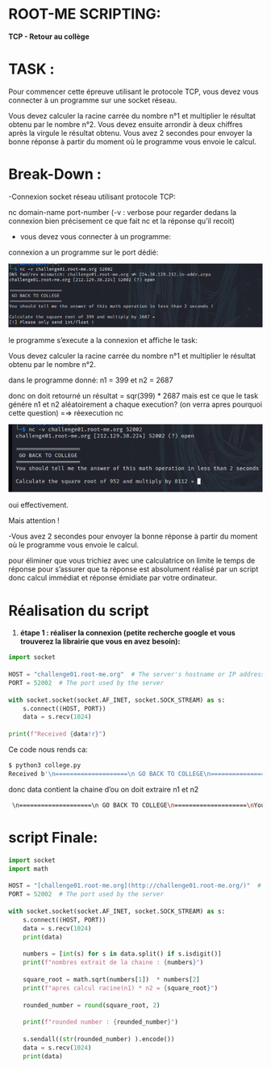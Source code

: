 # ROOT-ME SCRIPTING:

**TCP - Retour au collège**

# TASK :

Pour commencer cette épreuve utilisant le protocole TCP, vous devez vous connecter à un programme sur une socket réseau.

Vous devez calculer la racine carrée du nombre n°1 et multiplier le résultat obtenu par le nombre n°2.
Vous devez ensuite arrondir à deux chiffres après la virgule le résultat obtenu.
Vous avez 2 secondes pour envoyer la bonne réponse à partir du moment où le programme vous envoie le calcul.

# Break-Down :

-Connexion socket réseau utilisant protocole TCP: 

nc domain-name port-number (-v : verbose pour regarder dedans la connexion bien précisement ce que fait nc et la réponse qu’il recoit)

- vous devez vous connecter à un programme:

connexion a un programme sur le port dédié:

![image.png](image.png)

le programme s’execute a la connexion et affiche le task:

Vous devez calculer la racine carrée du nombre n°1 et multiplier le résultat obtenu par le nombre n°2.

dans le programme donné: n1 = 399 et n2 = 2687

donc on doit retourné un résultat = sqr(399) * 2687 mais est ce que le task génére n1 et n2 aléatoirement a chaque execution? (on verra apres pourquoi cette question) =⇒ réexecution nc

![image.png](image%201.png)

oui effectivement.

Mais attention ! 

-Vous avez 2 secondes pour envoyer la bonne réponse à partir du moment où le programme vous envoie le calcul.

pour éliminer que vous trichiez avec une calculatrice on limite le temps de réponse pour s’assurer que ta réponse est absolument réalisé par un script donc calcul immédiat et réponse émidiate par votre ordinateur.

# Réalisation du script

1. **étape 1 : réaliser la connexion (petite recherche google et vous trouverez la librairie que vous en avez besoin):**

```python
import socket

HOST = "challenge01.root-me.org"  # The server's hostname or IP address
PORT = 52002  # The port used by the server

with socket.socket(socket.AF_INET, socket.SOCK_STREAM) as s:
    s.connect((HOST, PORT))
    data = s.recv(1024)

print(f"Received {data!r}")

```

Ce code nous rends ca:

```bash
$ python3 college.py 
Received b'\n====================\n GO BACK TO COLLEGE\n====================\nYou should tell me the answer of this math operation in less than 2 seconds !\n\nCalculate the square root of 470 and multiply by 4713 = '

```

donc data contient la chaine d’ou on doit extraire n1 et n2

```bash
 \n====================\n GO BACK TO COLLEGE\n====================\nYou should tell me the answer of this math operation in less than 2 seconds !\n\nCalculate the square root of 470 and multiply by 4713 = 
```

# script Finale:

```python
import socket
import math

HOST = "[challenge01.root-me.org](http://challenge01.root-me.org/)"  # The server's hostname or IP address
PORT = 52002  # The port used by the server

with socket.socket(socket.AF_INET, socket.SOCK_STREAM) as s:
	s.connect((HOST, PORT))
	data = s.recv(1024)
	print(data)
	
	numbers = [int(s) for s in data.split() if s.isdigit()]
	print(f"nombres extrait de la chaine : {numbers}")
	
	square_root = math.sqrt(numbers[1])  * numbers[2]
	print(f"apres calcul racine(n1) * n2 = {square_root}")
	
	rounded_number = round(square_root, 2)
	
	print(f"rounded number : {rounded_number}")
	
	s.sendall((str(rounded_number) ).encode())
	data = s.recv(1024)
	print(data)

```
